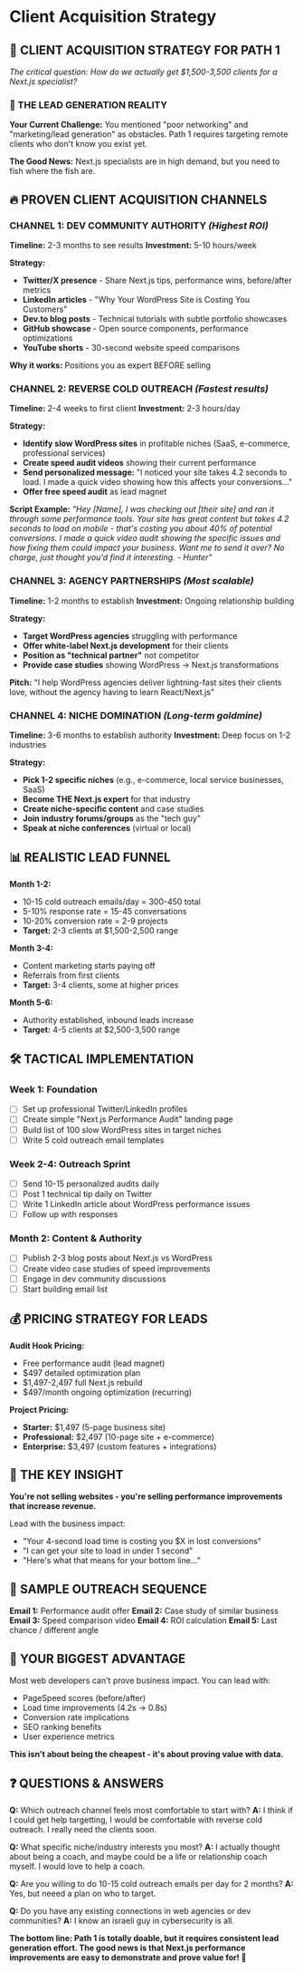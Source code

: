 # Client Acquisition Strategy

## 🎣 **CLIENT ACQUISITION STRATEGY FOR PATH 1**

*The critical question: How do we actually get $1,500-3,500 clients for a Next.js specialist?*

### **🎯 THE LEAD GENERATION REALITY**

**Your Current Challenge:** You mentioned "poor networking" and "marketing/lead generation" as obstacles. Path 1 requires targeting remote clients who don't know you exist yet.

**The Good News:** Next.js specialists are in high demand, but you need to fish where the fish are.

## 🔥 **PROVEN CLIENT ACQUISITION CHANNELS**

### **CHANNEL 1: DEV COMMUNITY AUTHORITY** *(Highest ROI)*
**Timeline:** 2-3 months to see results
**Investment:** 5-10 hours/week

**Strategy:**
- **Twitter/X presence** - Share Next.js tips, performance wins, before/after metrics
- **LinkedIn articles** - "Why Your WordPress Site is Costing You Customers"
- **Dev.to blog posts** - Technical tutorials with subtle portfolio showcases
- **GitHub showcase** - Open source components, performance optimizations
- **YouTube shorts** - 30-second website speed comparisons

**Why it works:** Positions you as expert BEFORE selling

### **CHANNEL 2: REVERSE COLD OUTREACH** *(Fastest results)*
**Timeline:** 2-4 weeks to first client
**Investment:** 2-3 hours/day

**Strategy:**
- **Identify slow WordPress sites** in profitable niches (SaaS, e-commerce, professional services)
- **Create speed audit videos** showing their current performance
- **Send personalized message:** "I noticed your site takes 4.2 seconds to load. I made a quick video showing how this affects your conversions..."
- **Offer free speed audit** as lead magnet

**Script Example:**
*"Hey [Name], I was checking out [their site] and ran it through some performance tools. Your site has great content but takes 4.2 seconds to load on mobile - that's costing you about 40% of potential conversions. I made a quick video audit showing the specific issues and how fixing them could impact your business. Want me to send it over? No charge, just thought you'd find it interesting. - Hunter"*

### **CHANNEL 3: AGENCY PARTNERSHIPS** *(Most scalable)*
**Timeline:** 1-2 months to establish
**Investment:** Ongoing relationship building

**Strategy:**
- **Target WordPress agencies** struggling with performance
- **Offer white-label Next.js development** for their clients
- **Position as "technical partner"** not competitor
- **Provide case studies** showing WordPress → Next.js transformations

**Pitch:** "I help WordPress agencies deliver lightning-fast sites their clients love, without the agency having to learn React/Next.js"

### **CHANNEL 4: NICHE DOMINATION** *(Long-term goldmine)*
**Timeline:** 3-6 months to establish authority
**Investment:** Deep focus on 1-2 industries

**Strategy:**
- **Pick 1-2 specific niches** (e.g., e-commerce, local service businesses, SaaS)
- **Become THE Next.js expert** for that industry
- **Create niche-specific content** and case studies
- **Join industry forums/groups** as the "tech guy"
- **Speak at niche conferences** (virtual or local)

## 📊 **REALISTIC LEAD FUNNEL**

**Month 1-2:**
- 10-15 cold outreach emails/day = 300-450 total
- 5-10% response rate = 15-45 conversations
- 10-20% conversion rate = 2-9 projects
- **Target:** 2-3 clients at $1,500-2,500 range

**Month 3-4:**
- Content marketing starts paying off
- Referrals from first clients
- **Target:** 3-4 clients, some at higher prices

**Month 5-6:**
- Authority established, inbound leads increase
- **Target:** 4-5 clients at $2,500-3,500 range

## 🛠 **TACTICAL IMPLEMENTATION**

### **Week 1: Foundation**
- [ ] Set up professional Twitter/LinkedIn profiles
- [ ] Create simple "Next.js Performance Audit" landing page
- [ ] Build list of 100 slow WordPress sites in target niches
- [ ] Write 5 cold outreach email templates

### **Week 2-4: Outreach Sprint**
- [ ] Send 10-15 personalized audits daily
- [ ] Post 1 technical tip daily on Twitter
- [ ] Write 1 LinkedIn article about WordPress performance issues
- [ ] Follow up with responses

### **Month 2: Content & Authority**
- [ ] Publish 2-3 blog posts about Next.js vs WordPress
- [ ] Create video case studies of speed improvements
- [ ] Engage in dev community discussions
- [ ] Start building email list

## 💰 **PRICING STRATEGY FOR LEADS**

**Audit Hook Pricing:**
- Free performance audit (lead magnet)
- $497 detailed optimization plan
- $1,497-2,497 full Next.js rebuild
- $497/month ongoing optimization (recurring)

**Project Pricing:**
- **Starter:** $1,497 (5-page business site)
- **Professional:** $2,497 (10-page site + e-commerce)
- **Enterprise:** $3,497 (custom features + integrations)

## 🎯 **THE KEY INSIGHT**

**You're not selling websites - you're selling performance improvements that increase revenue.**

Lead with the business impact:
- "Your 4-second load time is costing you $X in lost conversions"
- "I can get your site to load in under 1 second"
- "Here's what that means for your bottom line..."

## 📧 **SAMPLE OUTREACH SEQUENCE**

**Email 1:** Performance audit offer
**Email 2:** Case study of similar business
**Email 3:** Speed comparison video
**Email 4:** ROI calculation
**Email 5:** Last chance / different angle

## 🤔 **YOUR BIGGEST ADVANTAGE**

Most web developers can't prove business impact. You can lead with:
- PageSpeed scores (before/after)
- Load time improvements (4.2s → 0.8s)
- Conversion rate implications
- SEO ranking benefits
- User experience metrics

**This isn't about being the cheapest - it's about proving value with data.**

## ❓ **QUESTIONS & ANSWERS**

**Q:** Which outreach channel feels most comfortable to start with?
**A:** I think if I could get help targetting, I would be comfortable with reverse cold outreach. I really need the clients soon.

**Q:** What specific niche/industry interests you most?
**A:** I actually thought about being a coach, and maybe could be a life or relationship coach myself. I would love to help a coach.

**Q:** Are you willing to do 10-15 cold outreach emails per day for 2 months?
**A:** Yes, but neeed a plan on who to target.

**Q:** Do you have any existing connections in web agencies or dev communities?
**A:** I know an israeli guy in cybersecurity is all.

**The bottom line: Path 1 is totally doable, but it requires consistent lead generation effort. The good news is that Next.js performance improvements are easy to demonstrate and prove value for! 🚀**